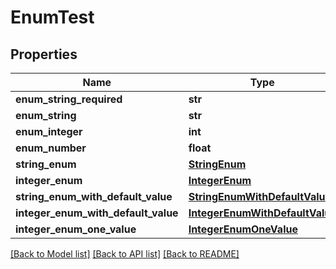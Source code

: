 # EnumTest

## Properties
Name | Type | Description | Notes
------------ | ------------- | ------------- | -------------
**enum_string_required** | **str** |  | 
**enum_string** | **str** |  | [optional] 
**enum_integer** | **int** |  | [optional] 
**enum_number** | **float** |  | [optional] 
**string_enum** | [**StringEnum**](StringEnum.md) |  | [optional] 
**integer_enum** | [**IntegerEnum**](IntegerEnum.md) |  | [optional] 
**string_enum_with_default_value** | [**StringEnumWithDefaultValue**](StringEnumWithDefaultValue.md) |  | [optional] 
**integer_enum_with_default_value** | [**IntegerEnumWithDefaultValue**](IntegerEnumWithDefaultValue.md) |  | [optional] 
**integer_enum_one_value** | [**IntegerEnumOneValue**](IntegerEnumOneValue.md) |  | [optional] 

[[Back to Model list]](../README.md#documentation-for-models) [[Back to API list]](../README.md#documentation-for-api-endpoints) [[Back to README]](../README.md)


